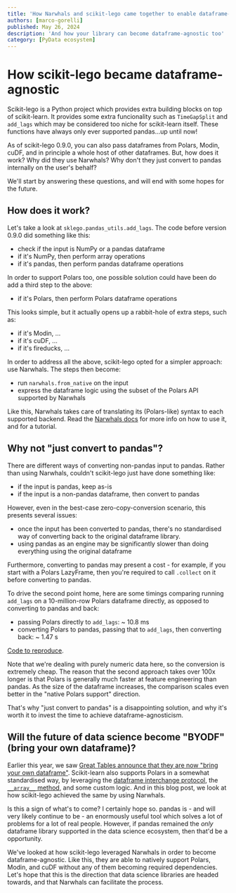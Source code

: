 ```yaml
---
title: 'How Narwhals and scikit-lego came together to enable dataframe-agnosticism'
authors: [marco-gorelli]
published: May 26, 2024
description: 'And how your library can become dataframe-agnostic too'
category: [PyData ecosystem]
---
```


# How scikit-lego became dataframe-agnostic

Scikit-lego is a Python project which provides extra building blocks on top of scikit-learn.
It provides some extra funcionality such as `TimeGapSplit` and `add_lags` which may be considered
too niche for scikit-learn itself. These functions have always only ever supported pandas...up until now!

As of scikit-lego 0.9.0, you can also pass dataframes from Polars, Modin, cuDF, and in principle a whole host
of other dataframes.
But, how does it work? Why did they use Narwhals?
Why don't they just
convert to pandas internally on the user's behalf?

We'll start by answering these questions, and will end with some hopes for the future.

## How does it work?

Let's take a look at `sklego.pandas_utils.add_lags`. The code before version 0.9.0 did something like this:

- check if the input is NumPy or a pandas dataframe
- if it's NumPy, then perform array operations
- if it's pandas, then perform pandas dataframe operations

In order to support Polars too, one possible solution could have been do add a third step to
the above:

- if it's Polars, then perform Polars dataframe operations

This looks simple, but it actually opens up a rabbit-hole of extra steps, such as:

- if it's Modin, ...
- if it's cuDF, ...
- if it's fireducks, ...

In order to address all the above, scikit-lego opted for a simpler approach: use Narwhals.
The steps then become:

- run `narwhals.from_native` on the input
- express the dataframe logic using the subset of the Polars API supported by Narwhals

Like this, Narwhals takes care of translating its (Polars-like) syntax to each
supported backend. Read the [Narwhals docs](https://narwhals-dev.github.io/narwhals) for more
info on how to use it, and for a tutorial.

## Why not "just convert to pandas"?

There are different ways of converting non-pandas input to pandas. Rather than using Narwhals,
couldn't scikit-lego just have done something like:

- if the input is pandas, keep as-is
- if the input is a non-pandas dataframe, then convert to pandas

However, even in the best-case zero-copy-conversion scenario, this presents several issues:

- once the input has been converted to pandas, there's no standardised way of converting back to
  the original dataframe library.
- using pandas as an engine may be significantly slower than doing everything using the original
  dataframe

Furthermore, converting to pandas may present a cost - for example, if you start with a Polars
LazyFrame, then you're required to call `.collect` on it before converting
to pandas.

To drive the second point home, here are some timings comparing running `add_lags` on a
10-million-row Polars dataframe directly, as opposed to converting to pandas and back:

- passing Polars directly to `add_lags`:  ~ 10.8 ms
- converting Polars to pandas, passing that to `add_lags`, then converting back: ~ 1.47 s

[Code to reproduce](https://gist.github.com/MarcoGorelli/1da1971063caf0b3e5133f5dfba3315b).

Note that we're dealing with purely numeric data here, so the conversion is extremely cheap.
The reason that the second approach takes over 100x longer is that Polars is generally much
faster at feature engineering than pandas. As the size of the dataframe increases, the comparison
scales even better in the "native Polars support" direction.

That's why "just convert to pandas" is a disappointing solution, and why it's worth it to
invest the time to achieve dataframe-agnosticism.

## Will the future of data science become "BYODF" (bring your own dataframe)?

Earlier this year, we saw [Great Tables announce that they are now "bring your own dataframe"](https://posit-dev.github.io/great-tables/blog/bring-your-own-df/).
Scikit-learn also supports Polars in a somewhat standardised way, by leveraging the [dataframe interchange protocol](https://data-apis.org/dataframe-protocol/latest/), the [`__array__` method](https://numpy.org/devdocs/user/basics.interoperability.html), and
some custom logic. And in this blog post, we look at how scikit-lego achieved the same by using Narwhals.

Is this a sign of what's to come? I certainly hope so. pandas is - and will very likely continue to be -
an enormously useful tool which solves a lot of problems for a lot of real people. 
However, if pandas remained the _only_ dataframe library supported in the data science
ecosystem, then that'd be a opportunity.

We've looked at how scikit-lego leveraged Narwhals in order to become dataframe-agnostic. Like this, they are
able to natively support Polars, Modin, and cuDF without any of them becoming required dependencies.
Let's hope that this is the direction that data science libraries are headed towards, and that Narwhals
can facilitate the process.
